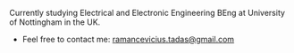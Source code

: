 Currently studying Electrical and Electronic Engineering BEng at University of Nottingham in the UK.
- Feel free to contact me: ramancevicius.tadas@gmail.com
